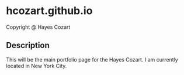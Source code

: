 # hcozart.github.io
 Copyright @ Hayes Cozart
## Description
This will be the main portfolio page for the Hayes Cozart. I am
currently located in New York City.
